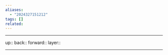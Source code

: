 ```yaml
---
aliases:
  - "2024327151212"
tags: []
related:
---
```




***

up:: 
back:: 
forward:: 
layer:: 

***

